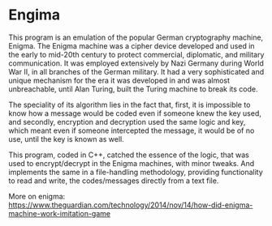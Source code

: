 # Engima

This program is an emulation of the popular German cryptography machine, Enigma. The Enigma machine was a cipher device developed and used in the early to mid-20th century to protect commercial, diplomatic, and military communication. It was employed extensively by Nazi Germany during World War II, in all branches of the German military. It had a very sophisticated and unique mechanism for the era it was developed in and was almost unbreachable, until Alan Turing, built the Turing machine to break its code.

The speciality of its algorithm lies in the fact that, first, it is impossible to know how a message would be coded even if someone knew the key used, and secondly, encryption and decryption used the same logic and key, which meant even if someone intercepted the message, it would be of no use, until the key is known as well.

This program, coded in C++, catched the essence of the logic, that was used to encrypt/decrypt in the Enigma machines, with minor tweaks. And implements the same in a file-handling methodology, providing functionality to read and write, the codes/messages directly from a text file.

More on enigma: https://www.theguardian.com/technology/2014/nov/14/how-did-enigma-machine-work-imitation-game

